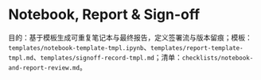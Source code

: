 # Notebook, Report & Sign-off

目的：基于模板生成可重复笔记本与最终报告，定义签署流与版本留痕；模板：`templates/notebook-template-tmpl.ipynb`、`templates/report-template-tmpl.md`、`templates/signoff-record-tmpl.md`；清单：`checklists/notebook-and-report-review.md`。
